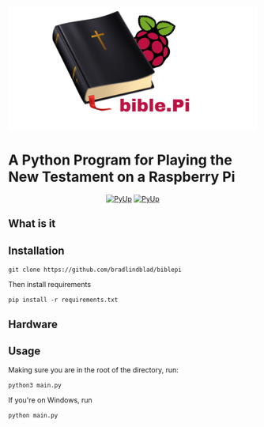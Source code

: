 
<p align='center'>
<img src="https://github.com/bradlindblad/biblepi/blob/master/static/biblepi.png?raw=true" alt="BiblePi" ></a>
</p>


# A Python Program for Playing the New Testament on a Raspberry Pi

<p align='center'>
<a href="https://github.com/bradlindblad/biblepi"><img src="https://pyup.io/repos/github/bradlindblad/biblepi/shield.svg" alt="PyUp" height="18"></a> <a href="https://github.com/bradlindblad/biblepi"><img src="https://pyup.io/repos/github/bradlindblad/biblepi/python-3-shield.svg" alt="PyUp" height="18"></a> 
</p>


## What is it

## Installation
```
git clone https://github.com/bradlindblad/biblepi
```

Then install requirements

```
pip install -r requirements.txt
```

## Hardware

## Usage
Making sure you are in the root of the directory, run:

```
python3 main.py
```

If you're on Windows, run

```
python main.py
```